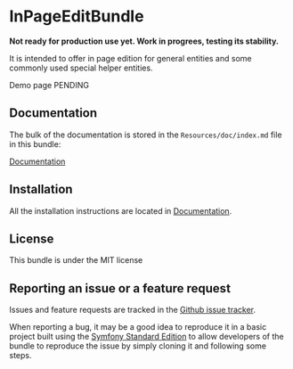 # InPageEditBundle

**Not ready for production use yet.
Work in progrees, testing its stability.**

It is intended to offer in page edition for general entities and some commonly used special helper entities.

Demo page PENDING

## Documentation

The bulk of the documentation is stored in the `Resources/doc/index.md` file in this bundle:

[Documentation](https://github.com/muchomasfacil/InPageEditBundle/blob/master/Resources/doc/index.md)

## Installation


All the installation instructions are located in [Documentation](https://github.com/muchomasfacil/InPageEditBundle/blob/master/Resources/doc/index.md).

## License

This bundle is under the MIT license

## Reporting an issue or a feature request

Issues and feature requests are tracked in the [Github issue tracker](https://github.com/muchomasfacil/InPageEditBundle/issues).

When reporting a bug, it may be a good idea to reproduce it in a basic project
built using the [Symfony Standard Edition](https://github.com/symfony/symfony-standard)
to allow developers of the bundle to reproduce the issue by simply cloning it
and following some steps.
